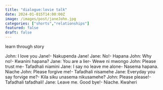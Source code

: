 ```yaml
---
title: "dialogue:lovie talk"
date: 2024-01-015T14:00:00Z
image: /images/post/janeJohn.jpg
categories: ["shorts","relationships"]
featured: false
draft: false
---
```




<Notice type="tip">
  learn through story
</Notice>

John: I love you Jane!- Nakupenda Jane!
Jane: No!- Hapana
John: Why no!- Kwanini hapana?
Jane: You are a lier- Wewe ni mwongo
John: Please trust me- Tafadhali niamini
Jane: I say no leave me alone- Nasema hapana. Niache
John: Please forgive me!- Tafadhali nisamehe
Jane: Everyday you say forvige me?- Kila siku unasema nikusamehe?
John: Please please!- Tafadhali tafadhali!
Jane: Leave me. Good bye!- Niache. Kwaheri




